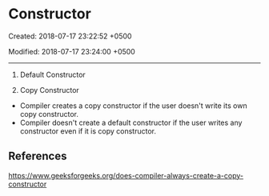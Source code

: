 # Constructor

Created: 2018-07-17 23:22:52 +0500

Modified: 2018-07-17 23:24:00 +0500

---

1. Default Constructor

2. Copy Constructor

- Compiler creates a copy constructor if the user doesn't write its own copy constructor.
- Compiler doesn't create a default constructor if the user writes any constructor even if it is copy constructor.

## References

<https://www.geeksforgeeks.org/does-compiler-always-create-a-copy-constructor>
